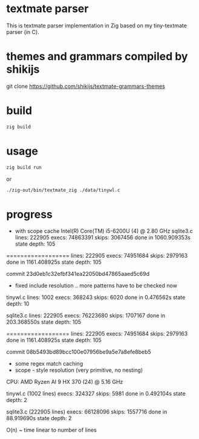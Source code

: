 # textmate parser

This is textmate parser implementation in Zig based on my tiny-textmate parser (in C).

# themes and grammars compiled by shikijs

git clone https://github.com/shikijs/textmate-grammars-themes

# build

```sh
zig build
```

# usage

```sh
zig build run
```
or
```sh
./zig-out/bin/textmate_zig ./data/tinywl.c
```

# progress

* with scope cache
Intel(R) Core(TM) i5-6200U (4) @ 2.80 GHz
sqlite3.c
lines: 222905
execs: 74863391
skips: 3067456
done in 1060.909353s
state depth: 105

==================
lines: 222905
execs: 74951684
skips: 2979163
done in 1161.408925s
state depth: 105

commit 23d0eb1c32efbf341ea22050bd47865aaed5c69d
* fixed include resolution .. more patterns have to be checked now 

tinywl.c
lines: 1002
execs: 368243
skips: 6020
done in 0.476562s
state depth: 10

sqlite3.c
lines: 222905
execs: 76223680
skips: 1707167
done in 203.368550s
state depth: 105

==================
lines: 222905
execs: 74951684
skips: 2979163
done in 1161.408925s
state depth: 105

commit 08b5493bd89bcc100e07956be9a5e7a8efe8beb5 
* some regex match caching
* scope - style resolution (very primitive, no nesting)

CPU: AMD Ryzen AI 9 HX 370 (24) @ 5.16 GHz

tinywl.c (1002 lines)
execs: 324327
skips: 5981
done in 0.492104s
state depth: 2

sqlite3.c (222905 lines)
execs: 66128096
skips: 1557716
done in 88.919690s
state depth: 2

O(n) ~ time linear to number of lines


